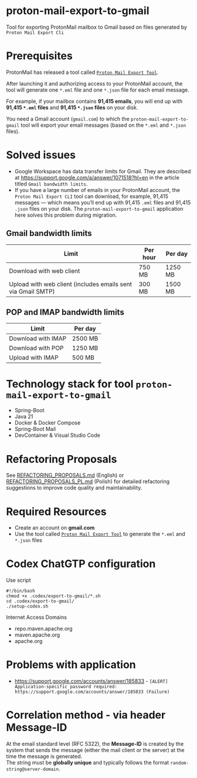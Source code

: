 # proton-mail-export-to-gmail
Tool for exporting ProtonMail mailbox to Gmail based on files generated by `Proton Mail Export Cli`

# Prerequisites

ProtonMail has released a tool called [`Proton Mail Export Tool`](https://proton.me/support/proton-mail-export-tool).

After launching it and authorizing access to your ProtonMail account, the tool will generate one `*.eml` file and one `*.json` file for each email message.

For example, if your mailbox contains **91,415 emails**, you will end up with **91,415 `*.eml` files** and **91,415 `*.json` files** on your disk.

You need a Gmail account (`gmail.com`) to which the `proton-mail-export-to-gmail` tool will export your email messages (based on the `*.eml` and `*.json` files).

# Solved issues
- Google Workspace has data transfer limits for Gmail. They are described at https://support.google.com/a/answer/1071518?hl=en in the article titled `Gmail bandwidth limits`.
- If you have a large number of emails in your ProtonMail account, the `Proton Mail Export CLI` tool can download, for example, 91,415 messages — which means you’ll end up with 91,415 `.eml` files and 91,415 `.json` files on your disk. The `proton-mail-export-to-gmail` application here solves this problem during migration.

## Gmail bandwidth limits

| Limit                                                            | Per hour | Per day |
|------------------------------------------------------------------|-----------|----------|
| Download with web client                                         | 750 MB    | 1250 MB  |
| Upload with web client (includes emails sent via Gmail SMTP)     | 300 MB    | 1500 MB  |

## POP and IMAP bandwidth limits

| Limit                | Per day |
|----------------------|----------|
| Download with IMAP   | 2500 MB  |
| Download with POP    | 1250 MB  |
| Upload with IMAP     | 500 MB   |


# Technology stack for tool `proton-mail-export-to-gmail`

- Spring-Boot
- Java 21
- Docker & Docker Compose
- Spring-Boot Mail
- DevContainer & Visual Studio Code

# Refactoring Proposals

See [REFACTORING_PROPOSALS.md](REFACTORING_PROPOSALS.md) (English) or [REFACTORING_PROPOSALS_PL.md](REFACTORING_PROPOSALS_PL.md) (Polish) for detailed refactoring suggestions to improve code quality and maintainability.

# Required Resources

- Create an account on **gmail.com**  
- Use the tool called [`Proton Mail Export Tool`](https://proton.me/support/proton-mail-export-tool) to generate the `*.eml` and `*.json` files

# Codex ChatGTP configuration

Use script

```
#!/bin/bash
chmod +x .codex/export-to-gmail/*.sh
cd .codex/export-to-gmail/
./setup-codex.sh
```

Internet Access Domains

- repo.maven.apache.org
- maven.apache.org
- apache.org


# Problems with application

- https://support.google.com/accounts/answer/185833 - `[ALERT] Application-specific password required: https://support.google.com/accounts/answer/185833 (Failure)`

# Correlation method - via header Message-ID

At the email standard level (RFC 5322), the **Message-ID** is created by the system that sends the message (either the mail client or the server) at the time the message is generated.  
The string must be **globally unique** and typically follows the format `random-string@server-domain`.

